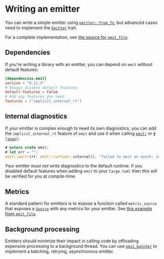 # Writing an emitter

You can write a simple emitter using [`emitter::from_fn`](https://docs.rs/emit/0.11.3/emit/emitter/fn.from_fn.html), but advanced cases need to implement the [`Emitter`](https://docs.rs/emit/0.11.3/emit/trait.Emitter.html) trait.

For a complete implementation, see [the source for `emit_file`](https://github.com/emit-rs/emit/blob/main/emitter/file/src/lib.rs).

## Dependencies

If you're writing a library with an emitter, you can depend on `emit` without default features:

```toml
[dependencies.emit]
version = "0.11.3"
# Always disable default features
default-features = false
# Add any features you need
features = ["implicit_internal_rt"]
```

## Internal diagnostics

If your emitter is complex enough to need its own diagnostics, you can add the `implicit_internal_rt` feature of `emit` and use it when calling [`emit!`](https://docs.rs/emit/0.11.3/emit/macro.emit.html) or [`#[span]`](https://docs.rs/emit/0.11.3/emit/attr.span.html):

```rust
# extern crate emit;
# let err = "";
emit::warn!(rt: emit::runtime::internal(), "failed to emit an event: {err}");
```

Your emitter _must not_ write diagnostics to the default runtime. If you disabled default features when adding `emit` to your `Cargo.toml` then this will be verified for you at compile-time.

## Metrics

A standard pattern for emitters is to expose a function called `metric_source` that exposes a [`Source`](https://docs.rs/emit/0.11.3/emit/metric/source/trait.Source.html) with any metrics for your emitter. See [this example from `emit_file`](https://docs.rs/emit_file/0.11.3/emit_file/struct.FileSet.html#method.metric_source).

## Background processing

Emitters should minimize their impact in calling code by offloading expensive processing to a background thread. You can use [`emit_batcher`](https://docs.rs/emit_batcher/0.11.3/emit_batcher/index.html) to implement a batching, retrying, asynchronous emitter.
